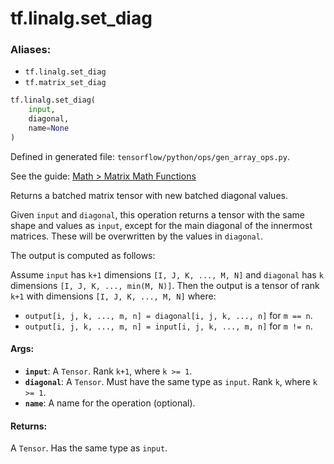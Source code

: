 <div itemscope itemtype="http://developers.google.com/ReferenceObject">
<meta itemprop="name" content="tf.linalg.set_diag" />
<meta itemprop="path" content="Stable" />
</div>

# tf.linalg.set_diag

### Aliases:

* `tf.linalg.set_diag`
* `tf.matrix_set_diag`

``` python
tf.linalg.set_diag(
    input,
    diagonal,
    name=None
)
```



Defined in generated file: `tensorflow/python/ops/gen_array_ops.py`.

See the guide: [Math > Matrix Math Functions](../../../../api_guides/python/math_ops.md#Matrix_Math_Functions)

Returns a batched matrix tensor with new batched diagonal values.

Given `input` and `diagonal`, this operation returns a tensor with the
same shape and values as `input`, except for the main diagonal of the
innermost matrices.  These will be overwritten by the values in `diagonal`.

The output is computed as follows:

Assume `input` has `k+1` dimensions `[I, J, K, ..., M, N]` and `diagonal` has
`k` dimensions `[I, J, K, ..., min(M, N)]`.  Then the output is a
tensor of rank `k+1` with dimensions `[I, J, K, ..., M, N]` where:

  * `output[i, j, k, ..., m, n] = diagonal[i, j, k, ..., n]` for `m == n`.
  * `output[i, j, k, ..., m, n] = input[i, j, k, ..., m, n]` for `m != n`.

#### Args:

* <b>`input`</b>: A `Tensor`. Rank `k+1`, where `k >= 1`.
* <b>`diagonal`</b>: A `Tensor`. Must have the same type as `input`.
    Rank `k`, where `k >= 1`.
* <b>`name`</b>: A name for the operation (optional).


#### Returns:

A `Tensor`. Has the same type as `input`.